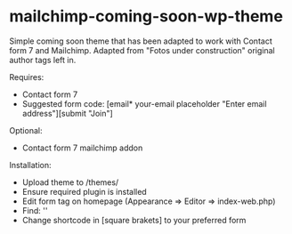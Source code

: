# mailchimp-coming-soon-wp-theme
Simple coming soon theme that has been adapted to work with Contact form 7 and Mailchimp. Adapted from "Fotos under construction" original author tags left in.

Requires:
- Contact form 7
- Suggested form code: [email* your-email placeholder "Enter email address"][submit "Join"]

Optional:
- Contact form 7 mailchimp addon

Installation:
- Upload theme to /themes/
- Ensure required plugin is installed
- Edit form tag on homepage (Appearance => Editor => index-web.php)
- Find: '<?php echo do_shortcode( '[contact-form-7 id="7" title="CIO sign-up"]' ); ?>'
- Change shortcode in [square brakets] to your preferred form
